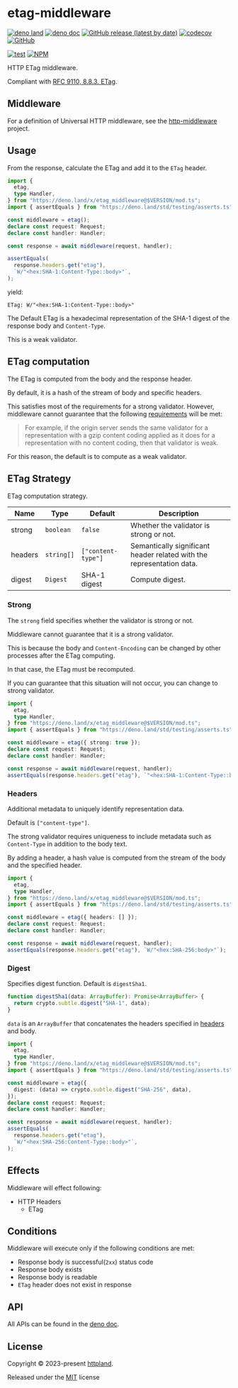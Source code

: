 # etag-middleware

[![deno land](http://img.shields.io/badge/available%20on-deno.land/x-lightgrey.svg?logo=deno)](https://deno.land/x/etag_middleware)
[![deno doc](https://doc.deno.land/badge.svg)](https://doc.deno.land/https/deno.land/x/etag_middleware/mod.ts)
[![GitHub release (latest by date)](https://img.shields.io/github/v/release/httpland/etag-middleware)](https://github.com/httpland/etag-middleware/releases)
[![codecov](https://codecov.io/gh/httpland/etag-middleware/branch/main/graph/badge.svg)](https://codecov.io/gh/httpland/etag-middleware)
[![GitHub](https://img.shields.io/github/license/httpland/etag-middleware)](https://github.com/httpland/etag-middleware/blob/main/LICENSE)

[![test](https://github.com/httpland/etag-middleware/actions/workflows/test.yaml/badge.svg)](https://github.com/httpland/etag-middleware/actions/workflows/test.yaml)
[![NPM](https://nodei.co/npm/@httpland/etag-middleware.png?mini=true)](https://nodei.co/npm/@httpland/etag-middleware/)

HTTP ETag middleware.

Compliant with
[RFC 9110, 8.8.3. ETag](https://www.rfc-editor.org/rfc/rfc9110.html#section-8.8.3).

## Middleware

For a definition of Universal HTTP middleware, see the
[http-middleware](https://github.com/httpland/http-middleware) project.

## Usage

From the response, calculate the ETag and add it to the `ETag` header.

```ts
import {
  etag,
  type Handler,
} from "https://deno.land/x/etag_middleware@$VERSION/mod.ts";
import { assertEquals } from "https://deno.land/std/testing/asserts.ts";

const middleware = etag();
declare const request: Request;
declare const handler: Handler;

const response = await middleware(request, handler);

assertEquals(
  response.headers.get("etag"),
  `W/"<hex:SHA-1:Content-Type::body>"`,
);
```

yield:

```http
ETag: W/"<hex:SHA-1:Content-Type::body>"
```

The Default ETag is a hexadecimal representation of the SHA-1 digest of the
response body and `Content-Type`.

This is a weak validator.

## ETag computation

The ETag is computed from the body and the response header.

By default, it is a hash of the stream of body and specific headers.

This satisfies most of the requirements for a strong validator. However,
middleware cannot guarantee that the following
[requirements](https://www.rfc-editor.org/rfc/rfc9110#section-8.8.1-9) will be
met:

> For example, if the origin server sends the same validator for a
> representation with a gzip content coding applied as it does for a
> representation with no content coding, then that validator is weak.

For this reason, the default is to compute as a weak validator.

## ETag Strategy

ETag computation strategy.

| Name    | Type       | Default            | Description                                                           |
| ------- | ---------- | ------------------ | --------------------------------------------------------------------- |
| strong  | `boolean`  | `false`            | Whether the validator is strong or not.                               |
| headers | `string[]` | `["content-type"]` | Semantically significant header related with the representation data. |
| digest  | `Digest`   | SHA-1 digest       | Compute digest.                                                       |

### Strong

The `strong` field specifies whether the validator is strong or not.

Middleware cannot guarantee that it is a strong validator.

This is because the body and `Content-Encoding` can be changed by other
processes after the ETag computing.

In that case, the ETag must be recomputed.

If you can guarantee that this situation will not occur, you can change to
strong validator.

```ts
import {
  etag,
  type Handler,
} from "https://deno.land/x/etag_middleware@$VERSION/mod.ts";
import { assertEquals } from "https://deno.land/std/testing/asserts.ts";

const middleware = etag({ strong: true });
declare const request: Request;
declare const handler: Handler;

const response = await middleware(request, handler);
assertEquals(response.headers.get("etag"), `"<hex:SHA-1:Content-Type::body>"`);
```

### Headers

Additional metadata to uniquely identify representation data.

Default is `["content-type"]`.

The strong validator requires uniqueness to include metadata such as
`Content-Type` in addition to the body text.

By adding a header, a hash value is computed from the stream of the body and the
specified header.

```ts
import {
  etag,
  type Handler,
} from "https://deno.land/x/etag_middleware@$VERSION/mod.ts";
import { assertEquals } from "https://deno.land/std/testing/asserts.ts";

const middleware = etag({ headers: [] });
declare const request: Request;
declare const handler: Handler;

const response = await middleware(request, handler);
assertEquals(response.headers.get("etag"), `W/"<hex:SHA-256:body>"`);
```

### Digest

Specifies digest function. Default is `digestSha1`.

```ts
function digestSha1(data: ArrayBuffer): Promise<ArrayBuffer> {
  return crypto.subtle.digest("SHA-1", data);
}
```

`data` is an `ArrayBuffer` that concatenates the headers specified in
[headers](#headers) and body.

```ts
import {
  etag,
  type Handler,
} from "https://deno.land/x/etag_middleware@$VERSION/mod.ts";
import { assertEquals } from "https://deno.land/std/testing/asserts.ts";

const middleware = etag({
  digest: (data) => crypto.subtle.digest("SHA-256", data),
});
declare const request: Request;
declare const handler: Handler;

const response = await middleware(request, handler);
assertEquals(
  response.headers.get("etag"),
  `W/"<hex:SHA-256:Content-Type::body>"`,
);
```

## Effects

Middleware will effect following:

- HTTP Headers
  - ETag

## Conditions

Middleware will execute only if the following conditions are met:

- Response body is successful(`2xx`) status code
- Response body exists
- Response body is readable
- `ETag` header does not exist in response

## API

All APIs can be found in the
[deno doc](https://doc.deno.land/https/deno.land/x/etag_middleware/mod.ts).

## License

Copyright © 2023-present [httpland](https://github.com/httpland).

Released under the [MIT](./LICENSE) license

